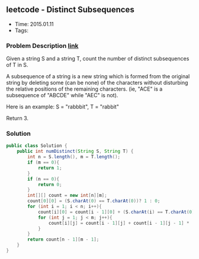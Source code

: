 ## leetcode - Distinct Subsequences
- Time: 2015.01.11
- Tags: 

### Problem Description [link][1]
Given a string S and a string T, count the number of distinct subsequences of T in S.

A subsequence of a string is a new string which is formed from the original string by deleting some (can be none) of the characters without disturbing the relative positions of the remaining characters. (ie, "ACE" is a subsequence of "ABCDE" while "AEC" is not).

Here is an example:
S = "rabbbit", T = "rabbit"

Return 3.

### Solution
```java
public class Solution {
    public int numDistinct(String S, String T) {
        int n = S.length(), m = T.length();
        if (m == 0){
            return 1;
        }
        if (n == 0){
            return 0;
        }
        int[][] count = new int[n][m];
        count[0][0] = (S.charAt(0) == T.charAt(0))? 1 : 0;
        for (int i = 1; i < n; i++){
            count[i][0] = count[i - 1][0] + (S.charAt(i) == T.charAt(0) ? 1 : 0);
            for (int j = 1; j < m; j++){
                count[i][j] = count[i - 1][j] + count[i - 1][j - 1] * (S.charAt(i) == T.charAt(j) ? 1 : 0);
            }
        }
        return count[n - 1][m - 1];
    }
}
```

[1]: https://oj.leetcode.com/problems/distinct-subsequences/ "distinct-subsequences"

